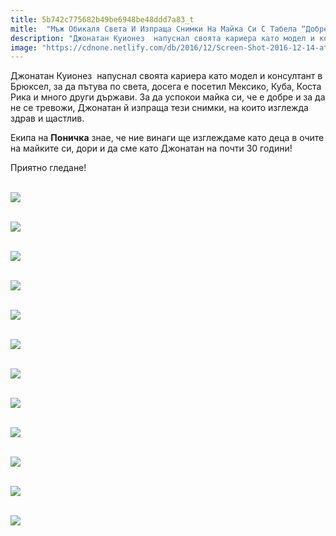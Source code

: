 ```yaml
---
title: 5b742c775682b49be6948be48ddd7a83_t
mitle:  "Мъж Обикаля Света И Изпраща Снимки На Майка Си С Табела “Добре Съм”"
description: "Джонатан Куионез  напуснал своята кариера като модел и консултант в Брюксел, за да пътува по света, досега е посетил Мексико, Куба, Коста Рика и много други държави."
image: "https://cdnone.netlify.com/db/2016/12/Screen-Shot-2016-12-14-at-10.39.03-AM.png"
---
```


 <p>Джонатан Куионез  напуснал своята кариера като модел и консултант в Брюксел, за да пътува по света, досега е посетил Мексико, Куба, Коста Рика и много други държави. За да успокои майка си, че е добре и за да не се тревожи, Джонатан й изпраща тези снимки, на които изглежда здрав и щастлив.</p>       <p>Екипа на <strong>Поничка</strong> знае, че ние винаги ще изглеждаме като деца в очите на майките си, дори и да сме като Джонатан на почти 30 години!</p> <p>Приятно гледане!</p> <p> <br/><img src="https://cdnone.netlify.com/db/2016/12/Screen-Shot-2016-12-14-at-10.39.03-AM.png"/></p>       <p> <br/><img src="https://cdnone.netlify.com/db/2016/12/Screen-Shot-2016-12-14-at-10.39.10-AM.png"/></p> <p> <br/><img src="https://cdnone.netlify.com/db/2016/12/Screen-Shot-2016-12-14-at-10.39.17-AM.png"/></p> <p> <br/><img src="https://cdnone.netlify.com/db/2016/12/Screen-Shot-2016-12-14-at-10.39.24-AM.png"/></p> <p> <br/><img src="https://cdnone.netlify.com/db/2016/12/Screen-Shot-2016-12-14-at-10.39.31-AM.png"/></p>       <p> <br/><img src="https://cdnone.netlify.com/db/2016/12/Screen-Shot-2016-12-14-at-10.39.38-AM.png"/></p> <p> <br/><img src="https://cdnone.netlify.com/db/2016/12/Screen-Shot-2016-12-14-at-10.39.47-AM.png"/></p> <p> <br/><img src="https://cdnone.netlify.com/db/2016/12/Screen-Shot-2016-12-14-at-10.39.55-AM.png"/></p>  <p> <br/><img src="https://cdnone.netlify.com/db/2016/12/Screen-Shot-2016-12-14-at-10.40.04-AM.png"/></p> <p> <br/><img src="https://cdnone.netlify.com/db/2016/12/Screen-Shot-2016-12-14-at-10.40.10-AM.png"/></p> <p> <br/><img src="https://cdnone.netlify.com/db/2016/12/Screen-Shot-2016-12-14-at-10.40.16-AM.png"/></p>       <p> <br/><img src="https://cdnone.netlify.com/db/2016/12/Screen-Shot-2016-12-14-at-10.40.23-AM.png"/></p>       